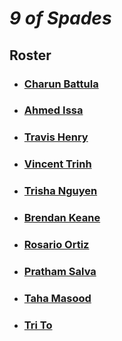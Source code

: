 # ***9 of Spades***

## **Roster**
* ### [Charun Battula]()
* ### [Ahmed Issa](https://a1issa369.github.io/110-project/)
* ### [Travis Henry]()
* ### [Vincent Trinh](https://vkt5451.github.io/Github-Pages-project/)
* ### [Trisha Nguyen](https://trishangvyen.github.io/CSE110-GitHub-Pages/)
* ### [Brendan Keane](https://github.com/Keanooo7/lab1_110/blob/main/index.md)
* ### [Rosario Ortiz](https://github.com/tritonro)
* ### [Pratham Salva](https://prsavla.github.io/lab1-cse110/)
* ### [Taha Masood](https://t-m1.github.io/CSE110-Lab1/)
* ### [Tri To]()



